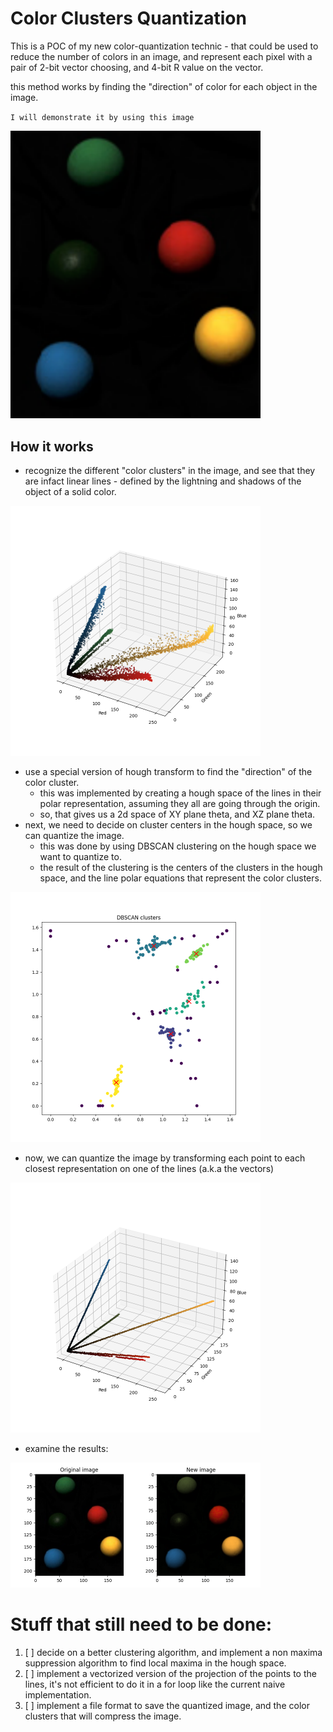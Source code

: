 # Color Clusters Quantization

This is a POC of my new color-quantization technic - that could be used to reduce the number of colors in an image, and represent each pixel with a pair of 2-bit vector choosing, and 4-bit R value on the vector.

this method works by finding the "direction" of color for each object in the image.

`I will demonstrate it by using this image`

<img alt="colored balls.png" src="media for readme/colored%20balls.png" width="400"/>

## How it works

* recognize the different "color clusters" in the image, and see that they are infact linear lines - defined by the lightning and shadows of the object of a solid color.

<img alt="3d_histogrambefore_quantization.png" src="media for readme/3d_histogrambefore_quantization.png" width="400"/>

* use a special version of hough transform to find the "direction" of the color cluster.
  - this was implemented by creating a hough space of the lines in their polar representation, assuming they all are going through the origin.
  - so, that gives us a 2d space of XY plane theta, and XZ plane theta.
* next, we need to decide on cluster centers in the hough space, so we can quantize the image.
  - this was done by using DBSCAN clustering on the hough space we want to quantize to.
  - the result of the clustering is the centers of the clusters in the hough space, and the line polar equations that represent the color clusters.

<img alt="DBSCAN_colored balls small.jpg.png" src="media%20for%20readme%2FDBSCAN_colored%20balls%20small.jpg.png" width="400"/>

* now, we can quantize the image by transforming each point to each closest representation on one of the lines (a.k.a the vectors)

<img alt="3d_histogramafter_quantization.png" src="media for readme/3d_histogramafter_quantization.png" width="400"/>

* examine the results:

<img alt="original_and_new.png" src="media for readme/original_and_new.png" width="400"/>

# Stuff that still need to be done:
1. [ ] decide on a better clustering algorithm, and implement a non maxima suppression algorithm to find local maxima in the hough space.
2. [ ] implement a vectorized version of the projection of the points to the lines, it's not efficient to do it in a for loop like the current naive implementation.
3. [ ] implement a file format to save the quantized image, and the color clusters that will compress the image. 
